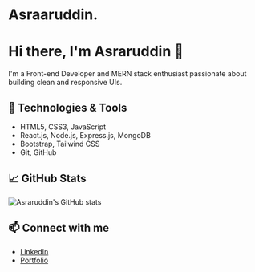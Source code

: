 # Asraaruddin.

# Hi there, I'm Asraruddin 👋

I'm a Front-end Developer and MERN stack enthusiast passionate about building clean and responsive UIs.

## 🚀 Technologies & Tools

- HTML5, CSS3, JavaScript
- React.js, Node.js, Express.js, MongoDB
- Bootstrap, Tailwind CSS
- Git, GitHub

## 📈 GitHub Stats

![Asraruddin's GitHub stats](https://github-readme-stats.vercel.app/api?username=Asraaruddin&show_icons=true&theme=radical)

## 📫 Connect with me

- [LinkedIn](https://www.linkedin.com/in/asrarudd1n/)
- [Portfolio](#) <!-- Replace with your portfolio link -->
